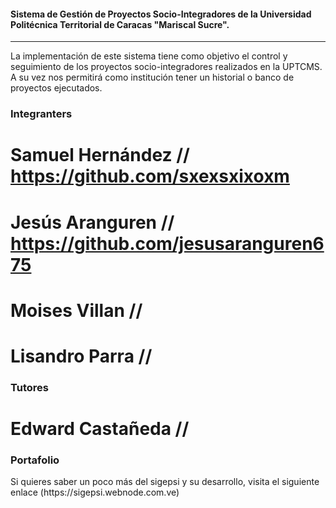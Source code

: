 
<h4>
	Sistema de Gestión de Proyectos Socio-Integradores de la Universidad Politécnica Territorial de Caracas "Mariscal Sucre".
</h4>
<hr>
<p>
	La implementación de este sistema tiene como objetivo el control y seguimiento de los proyectos socio-integradores realizados en la UPTCMS. A su vez nos permitirá como institución tener un historial o banco de proyectos ejecutados.
</p>


### Integranters

# Samuel Hernández // https://github.com/sxexsxixoxm

# Jesús Aranguren // https://github.com/jesusaranguren675

# Moises Villan //

# Lisandro Parra //

### Tutores

# Edward Castañeda //

### Portafolio

<p>
	Si quieres saber un poco más del sigepsi y su desarrollo, visita el siguiente enlace 
	(https://sigepsi.webnode.com.ve)
</p>

